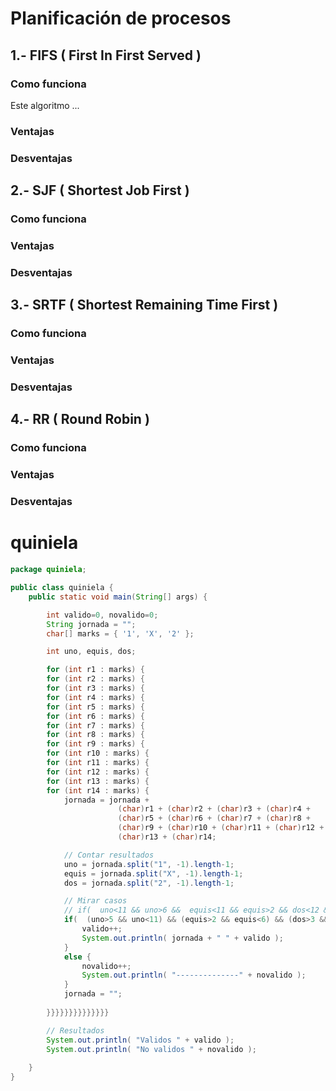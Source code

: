 # Planificación de procesos

## 1.- FIFS ( First In First Served )

### Como funciona
 Este algoritmo ...
### Ventajas
### Desventajas

## 2.- SJF ( Shortest Job First )
### Como funciona
### Ventajas
### Desventajas

## 3.- SRTF ( Shortest Remaining Time First )
### Como funciona
### Ventajas
### Desventajas

## 4.- RR ( Round Robin )
### Como funciona
### Ventajas
### Desventajas





# quiniela
```java
package quiniela;

public class quiniela {
	public static void main(String[] args) {

		int valido=0, novalido=0;
		String jornada = "";
		char[] marks = { '1', 'X', '2' };

		int uno, equis, dos;

		for (int r1 : marks) {
		for (int r2 : marks) {
		for (int r3 : marks) {
		for (int r4 : marks) {
		for (int r5 : marks) {
		for (int r6 : marks) {
		for (int r7 : marks) {
		for (int r8 : marks) {
		for (int r9 : marks) {
		for (int r10 : marks) {
		for (int r11 : marks) {
		for (int r12 : marks) {
		for (int r13 : marks) {
		for (int r14 : marks) {
			jornada = jornada + 
						(char)r1 + (char)r2 + (char)r3 + (char)r4 + 
						(char)r5 + (char)r6 + (char)r7 + (char)r8 + 
						(char)r9 + (char)r10 + (char)r11 + (char)r12 + 
						(char)r13 + (char)r14;

			// Contar resultados
			uno = jornada.split("1", -1).length-1;
			equis = jornada.split("X", -1).length-1;
			dos = jornada.split("2", -1).length-1;

			// Mirar casos
			// if(  uno<11 && uno>6 &&  equis<11 && equis>2 && dos<12 && dos>3 ) {
			if(  (uno>5 && uno<11) && (equis>2 && equis<6) && (dos>3 && dos<9) ) {
				valido++;
				System.out.println( jornada + " " + valido );
			}
			else {
				novalido++;
				System.out.println( "--------------" + novalido );
			}
			jornada = "";
			
		}}}}}}}}}}}}}}		

		// Resultados
		System.out.println( "Validos " + valido );
		System.out.println( "No validos " + novalido );
		
	}
}
```
